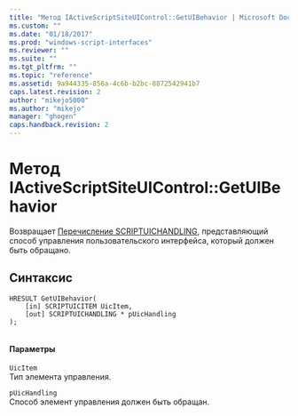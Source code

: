 ```yaml
---
title: "Метод IActiveScriptSiteUIControl::GetUIBehavior | Microsoft Docs"
ms.custom: ""
ms.date: "01/18/2017"
ms.prod: "windows-script-interfaces"
ms.reviewer: ""
ms.suite: ""
ms.tgt_pltfrm: ""
ms.topic: "reference"
ms.assetid: 9a944335-856a-4c6b-b2bc-8872542941b7
caps.latest.revision: 2
author: "mikejo5000"
ms.author: "mikejo"
manager: "ghogen"
caps.handback.revision: 2
---
```

# Метод IActiveScriptSiteUIControl::GetUIBehavior
Возвращает [Перечисление SCRIPTUICHANDLING](../../winscript/reference/scriptuichandling-enumeration.md), представляющий способ управления пользовательского интерфейса, который должен быть обращано.  
  
## Синтаксис  
  
```  
HRESULT GetUIBehavior(   
    [in] SCRIPTUICITEM UicItem,   
    [out] SCRIPTUICHANDLING * pUicHandling   
);  
  
```  
  
#### Параметры  
 `UicItem`  
 Тип элемента управления.  
  
 `pUicHandling`  
 Способ элемент управления должен быть обращан.